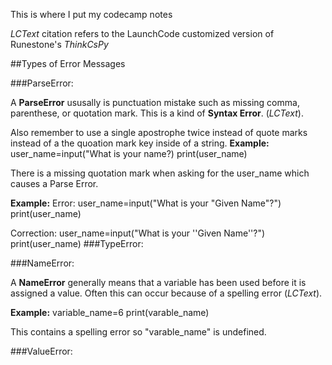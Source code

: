 This is where I put my codecamp notes

_LCText_ citation refers to the LaunchCode customized version of Runestone's _ThinkCsPy_ 

##Types of Error Messages

###ParseError:

A **ParseError** ususally is punctuation mistake such as missing comma, parenthese, or quotation mark. This is a kind of **Syntax Error**. (_LCText_).

Also remember to use a single apostrophe twice instead of quote marks instead of a the quoation mark key inside of a string. 
**Example:**
 user_name=input("What is your name?)
 print(user_name)

There is a missing quotation mark when asking for the user_name which causes a Parse Error.

**Example:**
Error:
 user_name=input("What is your "Given Name"?")
 print(user_name)

Correction:
 user_name=input("What is your ''Given Name''?")
 print(user_name)
###TypeError:

###NameError:

A **NameError** generally means that a variable has been used before it is assigned a value.  Often this can occur because of a spelling error (_LCText_).

**Example:**
 variable_name=6
 print(varable_name)

This contains a spelling error so "varable_name" is undefined.

###ValueError:



